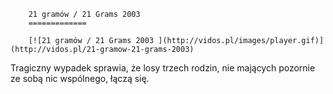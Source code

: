 
        21 gramów / 21 Grams 2003 
        =============
        
        [![21 gramów / 21 Grams 2003 ](http://vidos.pl/images/player.gif)](http://vidos.pl/21-gramow-21-grams-2003)
        
        
 Tragiczny wypadek sprawia, że losy trzech rodzin, nie mających pozornie ze sobą nic wspólnego, łączą się.
    